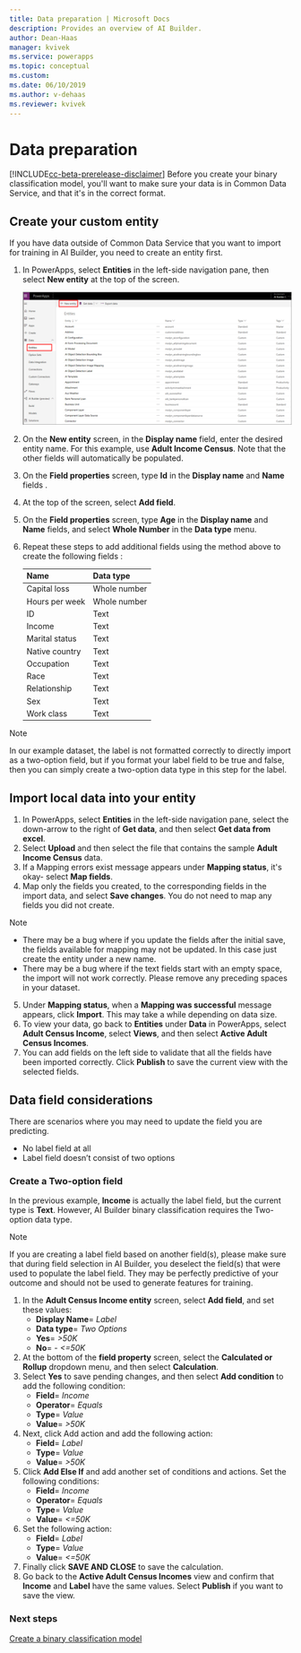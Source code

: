 ```yaml
---
title: Data preparation | Microsoft Docs
description: Provides an overview of AI Builder.
author: Dean-Haas
manager: kvivek
ms.service: powerapps
ms.topic: conceptual
ms.custom: 
ms.date: 06/10/2019
ms.author: v-dehaas
ms.reviewer: kvivek
---
```


# Data preparation

[!INCLUDE[cc-beta-prerelease-disclaimer](./includes/cc-beta-prerelease-disclaimer.md)]
Before you create your binary classification model, you'll want to make sure your data is in Common Data Service, and that it's in the correct format. 

## Create your custom entity
If you have data outside of Common Data Service that you want to import for training in AI Builder, you need to create an entity first.

1. In PowerApps, select **Entities** in the left-side navigation pane, then select **New entity** at the top of the screen.

    ![Data entities screen](media/data-prep.png "Data entities screen")

2. On the **New entity** screen, in the **Display name** field, enter the desired entity name. For this example, use **Adult Income Census**. Note that the other fields will automatically be populated.
 
3. On the **Field properties** screen, type **Id** in the **Display name** and **Name** fields .
4. At the top of the screen, select **Add field**.
5. On the **Field properties** screen, type **Age** in the **Display name** and **Name** fields, and select **Whole Number** in the **Data type** menu.
6. Repeat these steps to add additional fields using the method above to create the following fields :

    |Name	|Data type|
    |---|---|
    |Capital loss|	Whole number|
    |Hours per week|Whole number|
    |ID|	Text|
    |Income|	Text|
    |Marital status|	Text|
    |Native country|	Text|
    |Occupation|	Text|
    |Race|	Text|
    |Relationship|	Text|
    |Sex|	Text|
    |Work class|	Text|

> [!NOTE]
> In our example dataset, the label is not formatted correctly to directly import as a two-option field, but if you format your label field to be true and false, then you can simply create a two-option data type in this step for the label.

## Import local data into your entity
 
1.	In PowerApps, select **Entities** in the left-side navigation pane, select the down-arrow to the right of **Get data**, and then select **Get data from excel**.
2.	Select **Upload** and then select the file that contains the sample **Adult Income Census** data.
3.	If a Mapping errors exist message appears under **Mapping status**, it's okay-  select **Map fields**.
4.	Map only the fields you created, to the corresponding fields in the import data, and select **Save changes**. You do not need to map any fields you did not create.

> [!NOTE]
> - There may be a bug where if you update the fields after the initial save, the fields available for mapping may not be updated. In this case just create the entity under a new name.
> - There may be a bug where if the text fields start with an empty space, the import will not work correctly. Please remove any preceding spaces in your dataset.

5.	Under **Mapping status**, when a **Mapping was successful** message appears,  click **Import**. This may take a while depending on data size.
6.	 To view your data,  go back to **Entities** under **Data** in PowerApps, select **Adult Census Income**, select **Views**, and then select **Active Adult Census Incomes**.
7.	 You can add fields on the left side to validate that all the fields have been imported correctly. Click **Publish** to save the current view with the selected fields.

## Data field considerations
There are scenarios where you may need to update the field you are predicting.
- No label field at all
- Label field doesn’t consist of two options
### Create a Two-option field
In the previous example, **Income** is actually the label field, but the current type is **Text**. However, AI Builder binary classification requires the Two-option data type.

> [!NOTE]
> If you are creating a label field based on another field(s),  please make sure that  during field selection in AI Builder, you deselect the field(s) that were used to populate the label field. They may be perfectly predictive of your outcome and should not be used to generate features for training.

1.	In the **Adult Census Income entity** screen, select **Add field**, and set these values:
    - **Display Name**= *Label*
    - **Data type**= *Two Options*
    - **Yes**= *>50K*
    - **No**= - *<=50K*
2.	At the bottom of the **field property** screen, select the **Calculated or Rollup** dropdown menu, and then select **Calculation**.
3.	Select **Yes** to save pending changes, and then select **Add condition** to add the following condition: 
    - **Field**= *Income*
    - **Operator**= *Equals*
    - **Type**= *Value*
    - **Value**= *>50K*
4.	Next, click Add action and add the following action:
    - **Field**= *Label*
    -	**Type**= *Value*
    -	**Value**= *>50K*
5.	Click **Add Else If** and add another set of conditions and actions. Set the following conditions:
    - **Field**= *Income*
    - **Operator**= *Equals*
    - **Type**= *Value*
    -	**Value**= *<=50K*
6.	Set the following action:
    - **Field**= *Label*
    - **Type**= *Value*
    - **Value**= *<=50K*
6.	Finally click **SAVE AND CLOSE** to save the calculation.
7.	Go back to the **Active Adult Census Incomes** view and confirm that **Income** and **Label** have the same values. Select **Publish** if you want to save the view.
 

### Next steps
[Create a binary classification model](create-binary-classification-model.md) 
